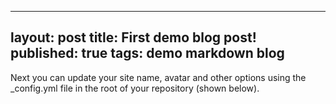 --------
layout: post
title: First demo blog post!
published: true
tags: demo markdown blog
--------

Next you can update your site name, avatar and other options using the _config.yml file in the root of your repository (shown below).